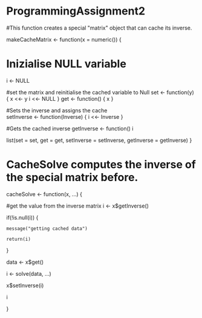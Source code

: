 # ProgrammingAssignment2


#This function creates a special "matrix" object that can cache its inverse.

makeCacheMatrix <- function(x = numeric()) {
  
  # Inizialise NULL variable
  i <- NULL                 
  
  #set the matrix and reinitialise the cached variable to Null
  set <- function(y) {
    x <<- y
    i <<- NULL
  }
  get <- function() {
    x
  }
  
  #Sets the inverse and assigns the cache  
  setInverse <- function(Inverse) {
    i <<- Inverse
  }
  
  #Gets the cached inverse
  getInverse <- function() i

  list(set = set, get = get,
       setInverse = setInverse,
       getInverse = getInverse)
}

# CacheSolve computes the inverse of the special matrix before.

cacheSolve <- function(x, ...) {
  
  #get the value from the inverse matrix
  i <- x$getInverse()
  
  if(!is.null(i)) {
  
    message("getting cached data")
    
    return(i)
    
  }
  
  data <- x$get()
  
  i <- solve(data, ...)
  
  x$setInverse(i)
  
  i
  
}

